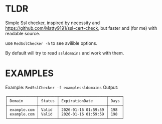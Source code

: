 # TLDR
Simple Ssl checker, inspired by necessity and https://github.com/Matty9191/ssl-cert-check, but faster and (for me) with readable source.

use `RedSslChecker -h` to see avilible options.

By default will try to read `ssldomains` and work with them.

# EXAMPLES
Example: `RedSslChecker -f examplessldomains`
Output:
```
┌─────────────┬────────┬─────────────────────┬──────┐
│ Domain      │ Status │ ExpirationDate      │ Days │
├─────────────┼────────┼─────────────────────┼──────┤
│ example.com │ Valid  │ 2026-01-16 01:59:59 │ 198  │
│ example.com │ Valid  │ 2026-01-16 01:59:59 │ 198  │
└─────────────┴────────┴─────────────────────┴──────┘
```